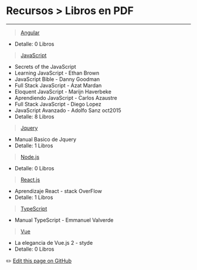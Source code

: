 # Recursos > Libros en PDF
---

> [Angular](https://drive.google.com/drive/folders/1h8ls64YgeflsU2oKQgMP2DLtiNIK4vIx)
 - Detalle: 0 Libros
 
> [JavaScript](https://drive.google.com/drive/folders/1yTav959XffVo43Jxtpv2CnFQdJBx5thu)
 - Secrets of the JavaScript
 - Learning JavaScript - Ethan Brown
 - JavaScript Bible - Danny Goodman
 - Full Stack JavaScript - Azat Mardan
 - Eloquent JavaScript - Marijn Haverbeke
 - Aprendiendo JavaScript - Carlos Azaustre
 - Full Stack JavaScript - Diego Lopez
 - JavaScript Avanzado - Adolfo Sanz oct2015
 - Detalle: 8 Libros

 
> [Jquery](https://drive.google.com/drive/folders/13CjOlxAsuBZotRXH1rMZ9WB-5OIt68wz)
 - Manual Basico de Jquery
 - Detalle: 1 Libros
 
> [Node.js](https://drive.google.com/drive/folders/1W3GHdMJAvudQtbqkYfm0g2w-WN4PRqXN)
 - Detalle: 0 Libros
 
> [React.js](https://drive.google.com/drive/folders/1J9fUl-q17-GjY368DDjuGponnCEUoQgh)
 - Aprendizaje React - stack OverFlow
 - Detalle: 1 Libros
 
> [TypeScript](https://drive.google.com/drive/folders/1-BwOR5g1sSgUC5QhSzH1f85b60l0XQNY)
 - Manual TypeScript - Emmanuel Valverde
 
> [Vue](https://drive.google.com/drive/folders/10FXfFuZBtMJHVSchnfk7WB9Ku3SNiz2Z)
- La elegancia de Vue.js 2 - styde
 - Detalle: 0 Libros



:pencil2: [Edit this page on GitHub](https://github.com/jasp402/BibliotecaJS/edit/master/docs/recursos/libros.md)
